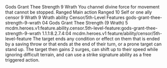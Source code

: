 <ability>
  <name>Gods Grant Thee Strength</name>
  <cost>9 Wrath</cost>
  <flavor>You channel divine force for movement that cannot be stopped.</flavor>
  <keywords>
    <keyword>Ranged</keyword>
  </keywords>
  <type>Main action</type>
  <distance>Ranged 10</distance>
  <target>Self or one ally</target>
  <metadata>
    <class>censor</class>
    <cost>9 Wrath</cost>
    <cost_amount>9</cost_amount>
    <cost_resource>Wrath</cost_resource>
    <feature_type>ability</feature_type>
    <file_dpath>Censor/5th-Level Features</file_dpath>
    <item_id>gods-grant-thee-strength-9-wrath</item_id>
    <item_index>04</item_index>
    <item_name>Gods Grant Thee Strength (9 Wrath)</item_name>
    <level>5</level>
    <scc>mcdm.heroes.v1:feature.ability.censor.5th-level-feature:gods-grant-thee-strength-9-wrath</scc>
    <scdc>1.1.1:8.2.7.4:04</scdc>
    <source>mcdm.heroes.v1</source>
    <type>feature/ability/censor/5th-level-feature</type>
  </metadata>
  <effects>
    <effect type="mundane">The target ends any condition or effect on them that is ended by a saving throw or that ends at the end of their turn, or a prone target can stand up. The target then gains 2 surges, can shift up to their speed while ignoring difficult terrain, and can use a strike signature ability as a free triggered action.</effect>
  </effects>
</ability>
